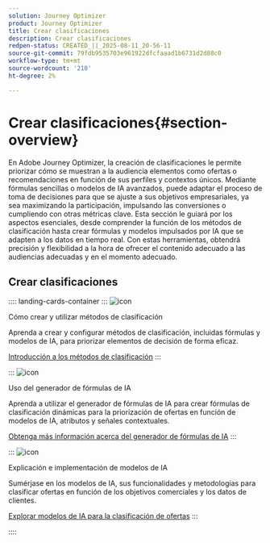 ```yaml
---
solution: Journey Optimizer
product: Journey Optimizer
title: Crear clasificaciones
description: Crear clasificaciones
redpen-status: CREATED_||_2025-08-11_20-56-11
source-git-commit: 79fdb9535703e961922dfcfaaad1b6731d2d88c0
workflow-type: tm+mt
source-wordcount: '210'
ht-degree: 2%

---
```



# Crear clasificaciones{#section-overview}

En Adobe Journey Optimizer, la creación de clasificaciones le permite priorizar cómo se muestran a la audiencia elementos como ofertas o recomendaciones en función de sus perfiles y contextos únicos. Mediante fórmulas sencillas o modelos de IA avanzados, puede adaptar el proceso de toma de decisiones para que se ajuste a sus objetivos empresariales, ya sea maximizando la participación, impulsando las conversiones o cumpliendo con otras métricas clave. Esta sección le guiará por los aspectos esenciales, desde comprender la función de los métodos de clasificación hasta crear fórmulas y modelos impulsados por IA que se adapten a los datos en tiempo real. Con estas herramientas, obtendrá precisión y flexibilidad a la hora de ofrecer el contenido adecuado a las audiencias adecuadas y en el momento adecuado.

## Crear clasificaciones

:::: landing-cards-container
:::
![icon](https://cdn.experienceleague.adobe.com/icons/circle-play.svg)

Cómo crear y utilizar métodos de clasificación

Aprenda a crear y configurar métodos de clasificación, incluidas fórmulas y modelos de IA, para priorizar elementos de decisión de forma eficaz.

[Introducción a los métodos de clasificación](../using/experience-decisioning/ranking/ranking.md)
:::

:::
![icon](https://cdn.experienceleague.adobe.com/icons/gear.svg)

Uso del generador de fórmulas de IA

Aprenda a utilizar el generador de fórmulas de IA para crear fórmulas de clasificación dinámicas para la priorización de ofertas en función de modelos de IA, atributos y señales contextuales.

[Obtenga más información acerca del generador de fórmulas de IA](../using/experience-decisioning/ranking/ranking-formulas.md)
:::

:::
![icon](https://cdn.experienceleague.adobe.com/icons/book.svg)

Explicación e implementación de modelos de IA

Sumérjase en los modelos de IA, sus funcionalidades y metodologías para clasificar ofertas en función de los objetivos comerciales y los datos de clientes.

[Explorar modelos de IA para la clasificación de ofertas](experience-decisioning-ai-models-landing-page.md)
:::

::::
